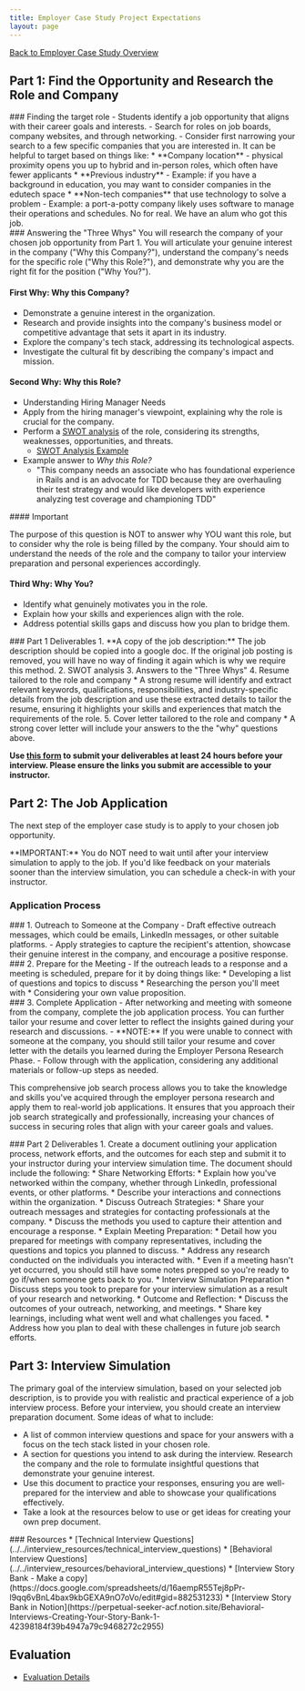 ```yaml
---
title: Employer Case Study Project Expectations
layout: page
---
```


[Back to Employer Case Study Overview](./index.html)


## Part 1: Find the Opportunity and Research the Role and Company
<section class="dropdown">
### Finding the target role
- Students identify a  job opportunity that aligns with their career goals and interests.
- Search for roles on job boards, company websites, and through networking.
- Consider first narrowing your search to a few specific companies that you are interested in. It can be helpful to target based on things like:
  * **Company location** - physical proximity opens you up to hybrid and in-person roles, which often have fewer applicants
  * **Previous industry** - Example: if you have a background in education, you may want to consider companies in the edutech space
  * **Non-tech companies** that use technology to solve a problem - Example: a port-a-potty company likely uses software to manage their operations and schedules. No for real. We have an alum who got this job.
</section>

<section class="dropdown">
### Answering the "Three Whys"
 You will research the company of your chosen job opportunity from Part 1. You will articulate your genuine interest in the company ("Why this Company?"), understand the company's needs for the specific role ("Why this Role?"), and demonstrate why you are the right fit for the position ("Why You?"). 

#### First Why: Why this Company?
- Demonstrate a genuine interest in the organization.
- Research and provide insights into the company's business model or competitive advantage that sets it apart in its industry.
- Explore the company's tech stack, addressing its technological aspects.
- Investigate the cultural fit by describing the company's impact and mission.

#### Second Why: Why this Role? 
- Understanding Hiring Manager Needs
- Apply from the hiring manager's viewpoint, explaining why the role is crucial for the company.
- Perform a [SWOT analysis](./swot_analysis.html) of the role, considering its strengths, weaknesses, opportunities, and threats.
  - [SWOT Analysis Example](./swot_analysis.pdf)
- Example answer to _Why this Role?_
  - "This company needs an associate who has foundational experience in Rails and is an advocate for TDD because they are overhauling their test strategy and would like developers with experience analyzing test coverage and championing TDD"

<section class="note">
#### Important

The purpose of this question is NOT to answer why YOU want this role, but to consider why the role is being filled by the company. Your should aim to understand the needs of the role and the company to tailor your interview preparation and personal experiences accordingly.
</section>

#### Third Why: Why You?
- Identify what genuinely motivates you in the role.
- Explain how your skills and experiences align with the role.
- Address potential skills gaps and discuss how you plan to bridge them.
</section>
<section class="call-to-action">
### Part 1 Deliverables
1. **A copy of the job description:** The job description should be copied into a google doc. If the original job posting is removed, you will have no way of finding it again which is why we require this method.
2. SWOT analysis
3. Answers to the "Three Whys"
4. Resume tailored to the role and company
  * A strong resume will identify and extract relevant keywords, qualifications, responsibilities, and industry-specific details from the job description and use these extracted details to tailor the resume, ensuring it highlights your skills and experiences that match the requirements of the role.
5. Cover letter tailored to the role and company
  * A strong cover letter will include your answers to the the "why" questions above.

**Use [this form](https://forms.gle/fMMj4bhJoNqn7NLY7) to submit your deliverables at least 24 hours before your interview. Please ensure the links you submit are accessible to your instructor.**
</section>

## Part 2: The Job Application
The next step of the employer case study is to apply to your chosen job opportunity. 

<section class="note">
**IMPORTANT:** You do NOT need to wait until after your interview simulation to apply to the job. If you'd like feedback on your materials sooner than the interview simulation, you can schedule a check-in with your instructor.
</section>

### Application Process
<section class="dropdown">
### 1. Outreach to Someone at the Company
- Draft effective outreach messages, which could be emails, LinkedIn messages, or other suitable platforms.
- Apply strategies to capture the recipient's attention, showcase their genuine interest in the company, and encourage a positive response.
</section>

<section class="dropdown">
### 2. Prepare for the Meeting
- If the outreach leads to a response and a meeting is scheduled, prepare for it by doing things like:
  * Developing a list of questions and topics to discuss
  * Researching the person you'll meet with
  * Considering your own value proposition.
</section>

<section class="dropdown">
### 3. Complete Application
- After networking and meeting with someone from the company, complete the job application process. You can further tailor your resume and cover letter to reflect the insights gained during your research and discussions.
  - **NOTE:** If you were unable to connect with someone at the company, you should still tailor your resume and cover letter with the details you learned during the Employer Persona Research Phase.
- Follow through with the application, considering any additional materials or follow-up steps as needed.
</section>

This comprehensive job search process allows you to take the knowledge and skills you've acquired through the employer persona research and apply them to real-world job applications. It ensures that you approach their job search strategically and professionally, increasing your chances of success in securing roles that align with your career goals and values.

<!-- For additional information and resources on how to find job opportunities and contacts, see the [4-Step Job Application Process Document](https://docs.google.com/document/d/1B39ViRamGHNVLzelnlEIhzLWNwsrPvf1J8MjtxDKgsc/edit#heading=h.ncblao9s0orb). -->
<section class="call-to-action">
### Part 2 Deliverables
<!-- NOTE: Or would we rather receive this via a form some other time? Previously this was discussed as a part of the final presentation. -->
1. Create a document outlining your application process, network efforts, and the outcomes for each step and submit it to your instructor during your interview simulation time. The document should include the following:
  * Share Networking Efforts:
        * Explain how you've networked within the company, whether through LinkedIn, professional events, or other platforms.
        * Describe your interactions and connections within the organization.
  * Discuss Outreach Strategies:
        * Share your outreach messages and strategies for contacting professionals at the company.
        * Discuss the methods you used to capture their attention and encourage a response.
  * Explain Meeting Preparation:
        * Detail how you prepared for meetings with company representatives, including the questions and topics you planned to discuss.
        * Address any research conducted on the individuals you interacted with.
        * Even if a meeting hasn't yet occurred, you should still have some notes prepped so you're ready to go if/when someone gets back to you.
  * Interview Simulation Preparation
        * Discuss steps you took to prepare for your interview simulation as a result of your research and networking.
  * Outcome and Reflection:
        * Discuss the outcomes of your outreach, networking, and meetings.
        * Share key learnings, including what went well and what challenges you faced.
        * Address how you plan to deal with these challenges in future job search efforts.
</section>

## Part 3: Interview Simulation
The primary goal of the interview simulation, based on your selected job description, is to provide you with realistic and practical experience of a job interview process. Before your interview, you should create an interview preparation document. Some ideas of what to include:
  * A list of common interview questions and space for your answers with a focus on the tech stack listed in your chosen role.
  * A section for questions you intend to ask during the interview. Research the company and the role to formulate insightful questions that demonstrate your genuine interest.
  * Use this document to practice your responses, ensuring you are well-prepared for the interview and able to showcase your qualifications effectively.
  * Take a look at the resources below to use or get ideas for creating your own prep document.

<section class="dropdown">
### Resources
* [Technical Interview Questions](../../interview_resources/technical_interview_questions)
* [Behavioral Interview Questions](../../interview_resources/behavioral_interview_questions)
<!-- TODO: Move these to the interview resources folder eventually -->
* [Interview Story Bank - Make a copy](https://docs.google.com/spreadsheets/d/16aempR55Tej8pPr-l9qq6vBnL4bax9kbGEXA9nO7oVo/edit#gid=882531233)
* [Interview Story Bank in Notion](https://perpetual-seeker-acf.notion.site/Behavioral-Interviews-Creating-Your-Story-Bank-1-42398184f39b4947a79c9468272c2955)
</section>

## Evaluation
* [Evaluation Details](./evaluation.html)
